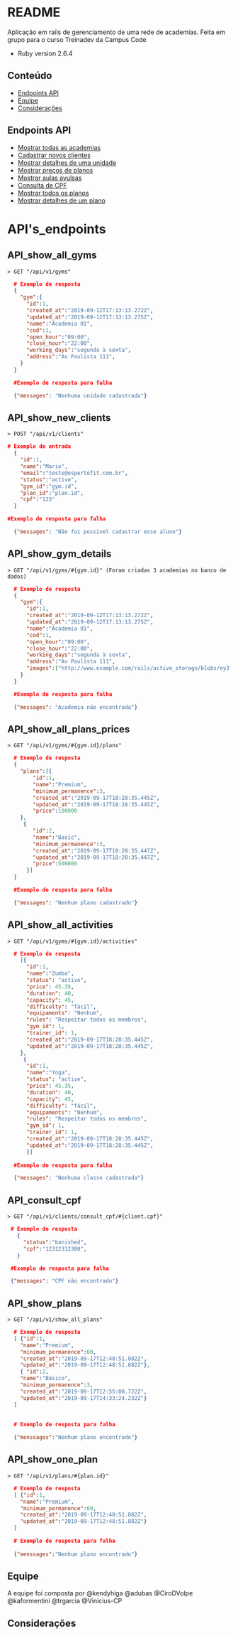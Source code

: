 # README

Aplicação em rails de gerenciamento de uma rede de academias.
Feita em grupo para o curso Treinadev da Campus Code

* Ruby version 2.6.4

## Conteúdo
- [Endpoints API](#API's_endpoints)
- [Equipe](#Equipe)
- [Considerações](#API_show_gym_details )



## Endpoints API

- [Mostrar todas as academias](#API_show_all_gyms)
- [Cadastrar novos clientes](#API_show_new_clients)
- [Mostrar detalhes de uma unidade](#API_show_gym_details)
- [Mostrar preços de planos](#API_show_all_plans_prices)
- [Mostrar aulas avulsas](#API_show_all_activities)
- [Consulta de CPF](#API_consult_cpf)
- [Mostrar todos os planos](#API_show_plans)
- [Mostrar detalhes de um plano](#API_show_one_plan)

# API's_endpoints

  ## API_show_all_gyms

    > GET "/api/v1/gyms"

  ```json
    # Exemplo de resposta
    {
      "gym":{
        "id":1,
        "created_at":"2019-09-12T17:13:13.272Z",
        "updated_at":"2019-09-12T17:13:13.275Z",
        "name":"Academia 01",
        "cod":1,
        "open_hour":"09:00",
        "close_hour":"22:00",
        "working_days":"segunda à sexta",
        "address":"Av Paulista 111",
      }
    }

    #Exemplo de resposta para falha

    {"messages": "Nenhuma unidade cadastrada"}
  ```

  ## API_show_new_clients

    > POST "/api/v1/clients"

  ```json
  # Exemplo de entrada
    {
      "id":1,
      "name":"Mario",
      "email":"teste@espertofit.com.br",
      "status":"active",
      "gym_id":"gym.id",
      "plan_id":"plan.id",
      "cpf":"123"
    }

  #Exemplo de resposta para falha

    {"messages": "Não foi possivel cadastrar esse aluno"}    
  ```

  ## API_show_gym_details   
  
    > GET "/api/v1/gyms/#{gym.id}" (Foram criadas 3 academias no banco de dados)

  ```json
    # Exemplo de resposta
    {
      "gym":{
        "id":1,
        "created_at":"2019-09-12T17:13:13.272Z",
        "updated_at":"2019-09-12T17:13:13.275Z",
        "name":"Academia 01",
        "cod":1,
        "open_hour":"09:00",
        "close_hour":"22:00",
        "working_days":"segunda à sexta",
        "address":"Av Paulista 111",
        "images":["http://www.example.com/rails/active_storage/blobs/eyJfcmFpbHMiOnsibWVzc2FnZSI6IkJBaHBCZz09IiwiZXhwIjpudWxsLCJwdXIiOiJibG9iX2lkIn19--f38dc1ef0ace3dbcd4f962ceffdf6ffa578a23f1/academia_01.jpeg"]
      }
    }

    #Exemplo de resposta para falha

    {"messages": "Academia não encontrada"}
  ```

  ## API_show_all_plans_prices   
  
    > GET "/api/v1/gyms/#{gym.id}/plans"

  ```json
    # Exemplo de resposta
    {
      "plans":[{
          "id":1,
          "name":"Premium",
          "minimum_permanence":3,
          "created_at":"2019-09-17T18:28:35.445Z",
          "updated_at":"2019-09-17T18:28:35.445Z",
          "price":100000
      },
       {
          "id":2,
          "name":"Basic",
          "minimum_permanence":3,
          "created_at":"2019-09-17T18:28:35.447Z",
          "updated_at":"2019-09-17T18:28:35.447Z",
          "price":500000
        }]
    }

    #Exemplo de resposta para falha

    {"messages": "Nenhum plano cadastrado"}
  ```

  ## API_show_all_activities  
  
    > GET "/api/v1/gyms/#{gym.id}/activities"

  ```json
    # Exemplo de resposta
      [{
        "id":1,
        "name":"Zumba",
        "status": "active",
        "price": 45.35,
        "duration": 40,
        "capacity": 45,
        "difficulty": "fácil",
        "equipaments": "Nenhum",
        "rules": "Respeitar todos os membros",
        "gym_id": 1,
        "trainer_id": 1,
        "created_at":"2019-09-17T18:28:35.445Z",
        "updated_at":"2019-09-17T18:28:35.445Z",
      },
       {
        "id":1,
        "name":"Yoga",
        "status": "active",
        "price": 45.35,
        "duration": 40,
        "capacity": 45,
        "difficulty": "fácil",
        "equipaments": "Nenhum",
        "rules": "Respeitar todos os membros",
        "gym_id": 1,
        "trainer_id": 1,
        "created_at":"2019-09-17T18:28:35.445Z",
        "updated_at":"2019-09-17T18:28:35.445Z",
        }]
        
    #Exemplo de resposta para falha

    {"messages": "Nenhuma classe cadastrada"}
  ```

  ## API_consult_cpf

    > GET "/api/v1/clients/consult_cpf/#{client.cpf}"

   ```json
    # Exemplo de resposta
      {
        "status":"banished",
        "cpf":"12312312300",
      }

    #Exemplo de resposta para falha

    {"messages": "CPF não encontrado"}
  ```
  ## API_show_plans

    > GET "/api/v1/show_all_plans" 

  ```json
    # Exemplo de resposta
    [ {"id":1,
      "name":"Premium",
      "minimum_permanence":60,
      "created_at":"2019-09-17T12:48:51.882Z",
      "updated_at":"2019-09-17T12:48:51.882Z"},
      { "id":2,
      "name":"Básico",
      "minimum_permanence":3,
      "created_at":"2019-09-17T12:55:00.722Z",
      "updated_at":"2019-09-17T14:33:24.232Z"}
    ]
    
    
    # Exemplo de resposta para falha

    {"menssages":"Nenhum plano encontrado"}
  ```

  ## API_show_one_plan

    > GET "/api/v1/plans/#{plan.id}"

  ```json
    # Exemplo de resposta
    [ {"id":1,
      "name":"Premium",
      "minimum_permanence":60,
      "created_at":"2019-09-17T12:48:51.882Z",
      "updated_at":"2019-09-17T12:48:51.882Z"}
    ]

    # Exemplo de resposta para falha
    
    {"menssages":"Nenhum plano encontrado"}
  ```


## Equipe

A equipe foi composta por @kendyhiga @adubas @CiroDVolpe @kaformentini @trgarcia @Vinicius-CP

## Considerações 